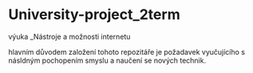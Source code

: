﻿# University-project_2term

výuka _Nástroje a možnosti internetu

hlavním důvodem založení tohoto repozitáře je požadavek vyučujícího s násldným pochopením smyslu a naučení se nových technik. 
